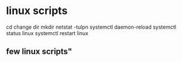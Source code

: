 # linux scripts

cd change dir
mkdir
netstat -tulpn
systemctl daemon-reload
systemctl status linux
systemctl restart linux

## few linux scripts"